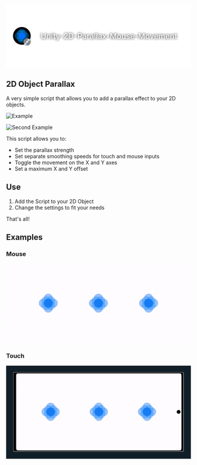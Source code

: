 ![Banner](https://raw.githubusercontent.com/L1am-cd/Unity-2D-Parallax-Mouse-Movement/main/ReadMeAssets/UnityParallaxBanner.png)

## 2D Object Parallax

A very simple script that allows you to add a parallax effect to your 2D objects.

![Example](https://raw.githubusercontent.com/L1am-cd/Unity-2D-Parallax-Mouse-Movement/main/ReadMeAssets/Parallax%20Example.gif)

![Second Example](https://github.com/L1am-cd/Unity-2D-Parallax-Mouse-Movement/blob/219bbef1ea41640d9354ff942eaa04ab7bae80ac/ReadMeAssets/SecondExample.gif)

This script allows you to:

- Set the parallax strength
- Set separate smoothing speeds for touch and mouse inputs
- Toggle the movement on the X and Y axes
- Set a maximum X and Y offset

## Use

1. Add the Script to your 2D Object
2. Change the settings to fit your needs

That's all!

## Examples

### Mouse
![Mouse Example](https://github.com/L1am-cd/Unity-2D-Parallax-Mouse-Movement/blob/1a5ecc4eff832cc2eaa52d5eec4f6c2520086faf/ReadMeAssets/Example%20Mouse.gif)

### Touch
![Touch Example](https://github.com/L1am-cd/Unity-2D-Parallax-Mouse-Movement/blob/1a5ecc4eff832cc2eaa52d5eec4f6c2520086faf/ReadMeAssets/Example%20Touch.gif)
